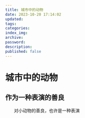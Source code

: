 ```yaml
---
title: 城市中的动物
date: 2023-10-20 17:14:02
updated:
tags:
categories:
index_img:
archive:
password:
description:
published: false
---
```

# 城市中的动物

## 作为一种表演的善良
&emsp;&emsp;对小动物的善良，也许是一种表演


